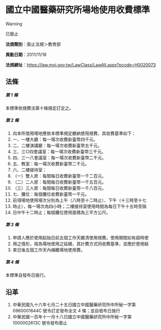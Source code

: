 # 國立中國醫藥研究所場地使用收費標準
> [!WARNING]
> 已廢止

**法規類別**：廢止法規＞教育部

**異動日期**：2011/11/18  

**法規網址**：https://law.moj.gov.tw/LawClass/LawAll.aspx?pcode=H0020073



## 法條
##### 第 1 條
本標準依規費法第十條規定訂定之。

##### 第 2 條
1. 向本所借用場地應依本標準規定繳納使用規費，其收費基準如下： 
1. 一、一樓大廳：每一場次收費新臺幣四千元。
1. 二、二樓演講廳：每一場次收費新臺幣五千元。
1. 三、三○四會議室：每一場次收費新臺幣三千元。
1. 四、三一八會議室：每一場次收費新臺幣二千元。
1. 五、教室：每一場次收費新臺幣二千元。
1. 六、二樓接待室：
1. （一）雙人房：每間每日收費新臺幣一千二百元。
1. （二）二人房：每間每日收費新臺幣一千五百元。
1. （三）三人房：每間每日收費新臺幣一千八百元。
1. 七、攤位：每個攤位收費新臺幣一千元。
1. 前項場地使用場次分別為上午（八時至十二時止）、下午（十三時至十七
1. 時止），每一場次為四小時；二樓接待室使用時間為每日下午十五時至隔
1. 日中午十二時止；每個攤位使用面積為三平方公尺。

##### 第 3 條
1. 申請人應於使用起始日前五個工作天繳清使用規費。使用期間如有超時使
1. 用之情形，視為場地使用之延續，其計費方式同收費基準，並應於使用結
1. 束日後五個工作天內補繳場地使用費。

##### 第 4 條
本標準自發布日施行。

## 沿革
1. 中華民國九十六年七月二十五日國立中國醫藥研究所中所秘一字第 0960001644C  號令訂定發布全文 4  條；並自發布日施行
1. 中華民國一百年十一月十八日國立中國醫藥研究所中所秘一字第 1000002613C  號令發布廢止
